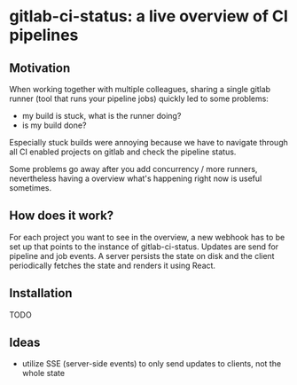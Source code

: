 # gitlab-ci-status: a live overview of CI pipelines

## Motivation

When working together with multiple colleagues, sharing a single gitlab
runner (tool that runs your pipeline jobs) quickly led to some problems:

* my build is stuck, what is the runner doing?
* is my build done?

Especially stuck builds were annoying because we have to navigate through all
CI enabled projects on gitlab and check the pipeline status.

Some problems go away after you add concurrency / more runners, nevertheless
having a overview what's happening right now is useful sometimes.

## How does it work?

For each project you want to see in the overview, a new webhook has to be set
up that points to the instance of gitlab-ci-status. Updates are send for
pipeline and job events. A server persists the state on disk and the client
periodically fetches the state and renders it using React.

## Installation

TODO

## Ideas

* utilize SSE (server-side events) to only send updates to clients, not the
  whole state